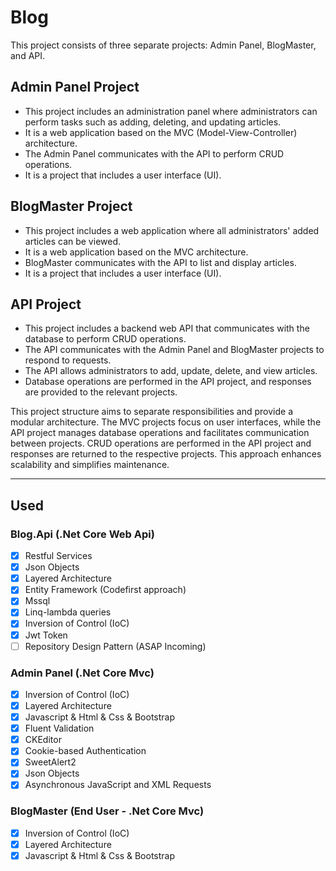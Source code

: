 # Blog
This project consists of three separate projects: Admin Panel, BlogMaster, and API.

## Admin Panel Project
- This project includes an administration panel where administrators can perform tasks such as adding, deleting, and updating articles.
- It is a web application based on the MVC (Model-View-Controller) architecture.
- The Admin Panel communicates with the API to perform CRUD operations.
- It is a project that includes a user interface (UI).

## BlogMaster Project
- This project includes a web application where all administrators' added articles can be viewed.
- It is a web application based on the MVC architecture.
- BlogMaster communicates with the API to list and display articles.
- It is a project that includes a user interface (UI).

## API Project
- This project includes a backend web API that communicates with the database to perform CRUD operations.
- The API communicates with the Admin Panel and BlogMaster projects to respond to requests.
- The API allows administrators to add, update, delete, and view articles.
- Database operations are performed in the API project, and responses are provided to the relevant projects.

This project structure aims to separate responsibilities and provide a modular architecture. The MVC projects focus on user interfaces, while the API project manages database operations and facilitates communication between projects. CRUD operations are performed in the API project and responses are returned to the respective projects. This approach enhances scalability and simplifies maintenance.
<hr>
<h2>Used</h2>
<h3>Blog.Api (.Net Core Web Api)</h3>

- [x] Restful Services
- [x] Json Objects
- [x] Layered Architecture
- [x] Entity Framework (Codefirst approach) 
- [x] Mssql
- [x] Linq-lambda queries
- [x] Inversion of Control (IoC)
- [x] Jwt Token
- [ ] Repository Design Pattern (ASAP Incoming)

<h3>Admin Panel (.Net Core Mvc)</h3>

- [x] Inversion of Control (IoC)
- [x] Layered Architecture
- [x] Javascript & Html & Css & Bootstrap
- [x] Fluent Validation 
- [x] CKEditor 
- [x] Cookie-based Authentication
- [x] SweetAlert2 
- [x] Json Objects
- [x] Asynchronous JavaScript and XML Requests

<h3>BlogMaster (End User - .Net Core Mvc)</h3>

- [x] Inversion of Control (IoC)
- [x] Layered Architecture
- [x] Javascript & Html & Css & Bootstrap

